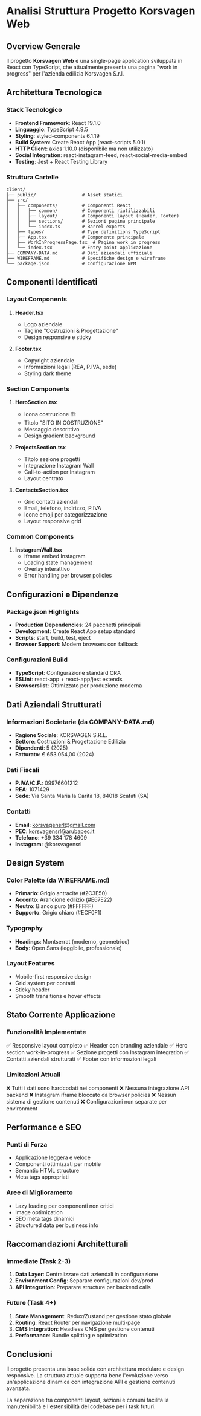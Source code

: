 # Analisi Struttura Progetto Korsvagen Web

## Overview Generale

Il progetto **Korsvagen Web** è una single-page application sviluppata in React con TypeScript, che attualmente presenta una pagina "work in progress" per l'azienda edilizia Korsvagen S.r.l.

## Architettura Tecnologica

### Stack Tecnologico
- **Frontend Framework**: React 19.1.0
- **Linguaggio**: TypeScript 4.9.5
- **Styling**: styled-components 6.1.19
- **Build System**: Create React App (react-scripts 5.0.1)
- **HTTP Client**: axios 1.10.0 (disponibile ma non utilizzato)
- **Social Integration**: react-instagram-feed, react-social-media-embed
- **Testing**: Jest + React Testing Library

### Struttura Cartelle
```
client/
├── public/                 # Asset statici
├── src/
│   ├── components/         # Componenti React
│   │   ├── common/         # Componenti riutilizzabili
│   │   ├── layout/         # Componenti layout (Header, Footer)
│   │   ├── sections/       # Sezioni pagina principale
│   │   └── index.ts        # Barrel exports
│   ├── types/              # Type definitions TypeScript
│   ├── App.tsx             # Componente principale
│   ├── WorkInProgressPage.tsx  # Pagina work in progress
│   └── index.tsx           # Entry point applicazione
├── COMPANY-DATA.md         # Dati aziendali ufficiali
├── WIREFRAME.md            # Specifiche design e wireframe
└── package.json            # Configurazione NPM
```

## Componenti Identificati

### Layout Components
1. **Header.tsx**
   - Logo aziendale
   - Tagline "Costruzioni & Progettazione"
   - Design responsive e sticky

2. **Footer.tsx**
   - Copyright aziendale
   - Informazioni legali (REA, P.IVA, sede)
   - Styling dark theme

### Section Components
1. **HeroSection.tsx**
   - Icona costruzione 🏗️
   - Titolo "SITO IN COSTRUZIONE"
   - Messaggio descrittivo
   - Design gradient background

2. **ProjectsSection.tsx**
   - Titolo sezione progetti
   - Integrazione Instagram Wall
   - Call-to-action per Instagram
   - Layout centrato

3. **ContactsSection.tsx**
   - Grid contatti aziendali
   - Email, telefono, indirizzo, P.IVA
   - Icone emoji per categorizzazione
   - Layout responsive grid

### Common Components
1. **InstagramWall.tsx**
   - Iframe embed Instagram
   - Loading state management
   - Overlay interattivo
   - Error handling per browser policies

## Configurazioni e Dipendenze

### Package.json Highlights
- **Production Dependencies**: 24 pacchetti principali
- **Development**: Create React App setup standard
- **Scripts**: start, build, test, eject
- **Browser Support**: Modern browsers con fallback

### Configurazioni Build
- **TypeScript**: Configurazione standard CRA
- **ESLint**: react-app + react-app/jest extends
- **Browserslist**: Ottimizzato per produzione moderna

## Dati Aziendali Strutturati

### Informazioni Societarie (da COMPANY-DATA.md)
- **Ragione Sociale**: KORSVAGEN S.R.L.
- **Settore**: Costruzioni & Progettazione Edilizia
- **Dipendenti**: 5 (2025)
- **Fatturato**: € 653.054,00 (2024)

### Dati Fiscali
- **P.IVA/C.F.**: 09976601212
- **REA**: 1071429
- **Sede**: Via Santa Maria la Carità 18, 84018 Scafati (SA)

### Contatti
- **Email**: korsvagensrl@gmail.com
- **PEC**: korsvagensrl@arubapec.it
- **Telefono**: +39 334 178 4609
- **Instagram**: @korsvagensrl

## Design System

### Color Palette (da WIREFRAME.md)
- **Primario**: Grigio antracite (#2C3E50)
- **Accento**: Arancione edilizio (#E67E22)
- **Neutro**: Bianco puro (#FFFFFF)
- **Supporto**: Grigio chiaro (#ECF0F1)

### Typography
- **Headings**: Montserrat (moderno, geometrico)
- **Body**: Open Sans (leggibile, professionale)

### Layout Features
- Mobile-first responsive design
- Grid system per contatti
- Sticky header
- Smooth transitions e hover effects

## Stato Corrente Applicazione

### Funzionalità Implementate
✅ Responsive layout completo
✅ Header con branding aziendale
✅ Hero section work-in-progress
✅ Sezione progetti con Instagram integration
✅ Contatti aziendali strutturati
✅ Footer con informazioni legali

### Limitazioni Attuali
❌ Tutti i dati sono hardcodati nei componenti
❌ Nessuna integrazione API backend
❌ Instagram iframe bloccato da browser policies
❌ Nessun sistema di gestione contenuti
❌ Configurazioni non separate per environment

## Performance e SEO

### Punti di Forza
- Applicazione leggera e veloce
- Componenti ottimizzati per mobile
- Semantic HTML structure
- Meta tags appropriati

### Aree di Miglioramento
- Lazy loading per componenti non critici
- Image optimization
- SEO meta tags dinamici
- Structured data per business info

## Raccomandazioni Architetturali

### Immediate (Task 2-3)
1. **Data Layer**: Centralizzare dati aziendali in configurazione
2. **Environment Config**: Separare configurazioni dev/prod
3. **API Integration**: Preparare structure per backend calls

### Future (Task 4+)
1. **State Management**: Redux/Zustand per gestione stato globale
2. **Routing**: React Router per navigazione multi-page
3. **CMS Integration**: Headless CMS per gestione contenuti
4. **Performance**: Bundle splitting e optimization

## Conclusioni

Il progetto presenta una base solida con architettura modulare e design responsive. La struttura attuale supporta bene l'evoluzione verso un'applicazione dinamica con integrazione API e gestione contenuti avanzata.

La separazione tra componenti layout, sezioni e comuni facilita la manutenibilità e l'estensibilità del codebase per i task futuri.